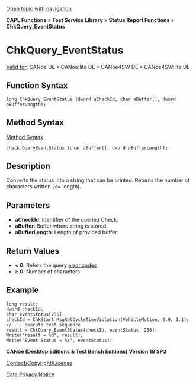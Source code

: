 [Open topic with navigation](../../../../../CANoeDEFamily.htm#Topics/CAPLFunctions/Test/Functions/CAPLfunctionChkQueryEventStatus.md)

**CAPL Functions** » **Test Service Library** » **Status Report Functions** » **ChkQuery_EventStatus**

# ChkQuery_EventStatus

[Valid for](../../../Shared/FeatureAvailability.md): CANoe DE • CANoe:lite DE • CANoe4SW DE • CANoe4SW:lite DE

## Function Syntax

```plaintext
long ChkQuery_EventStatus (dword aCheckId, char aBuffer[], dword aBufferLength);
```

## Method Syntax

[Method Syntax](../../../Shared/CAPL/General/ClassesAndObjects.md)

```plaintext
check.QueryEventStatus (char aBuffer[], dword aBufferLength);
```

## Description

Converts the status into a string that can be printed. Returns the number of characters written (<= length).

## Parameters

- **aCheckId**: Identifier of the queried Check.
- **aBuffer**: Buffer where string is stored.
- **aBufferLength**: Length of provided buffer.

## Return Values

- **< 0**: Refers the query [error codes](../CAPLfunctionsTSLErrorCodes.md)
- **≥ 0**: Number of characters

## Example

```plaintext
long result;
dword checkId;
char eventStatus[256];
checkId = ChkStart_MsgRelCycleTimeViolation(VehicleMotion, 0.9, 1.1);
// ... execute test sequence
result = ChkQuery_EventStatus(checkId, eventStatus, 256);
Write("result = %d", result);
Write("Event Status = %s", eventStatus);
```

**CANoe (Desktop Editions & Test Bench Editions) Version 18 SP3**

[Contact/Copyright/License](../../../Shared/ContactCopyrightLicense.md)

[Data Privacy Notice](https://www.vector.com/int/en/company/get-info/privacy-policy/)
